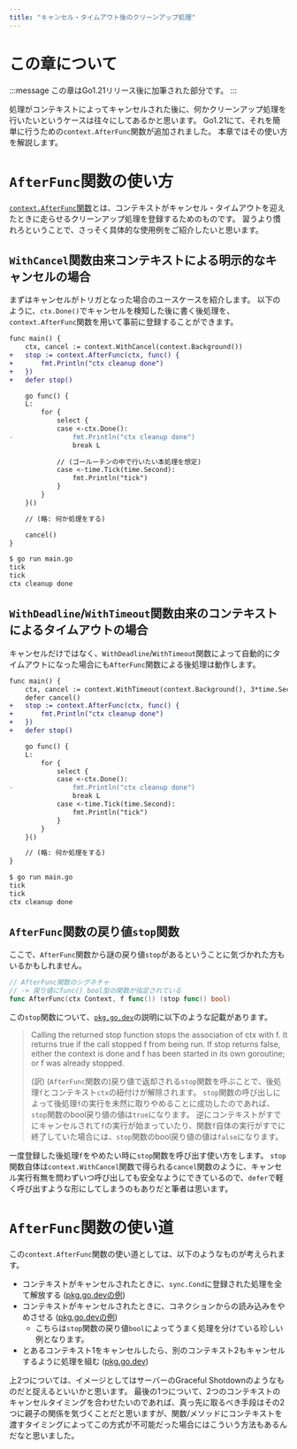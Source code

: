 ```yaml
---
title: "キャンセル・タイムアウト後のクリーンアップ処理"
---
```

# この章について
:::message
この章はGo1.21リリース後に加筆された部分です。
:::

処理がコンテキストによってキャンセルされた後に、何かクリーンアップ処理を行いたいというケースは往々にしてあるかと思います。
Go1.21にて、それを簡単に行うための`context.AfterFunc`関数が追加されました。
本章ではその使い方を解説します。

# `AfterFunc`関数の使い方
[`context.AfterFunc`関数](https://pkg.go.dev/context#AfterFunc)とは、コンテキストがキャンセル・タイムアウトを迎えたときに走らせるクリーンアップ処理を登録するためのものです。
習うより慣れろということで、さっそく具体的な使用例をご紹介したいと思います。

## `WithCancel`関数由来コンテキストによる明示的なキャンセルの場合
まずはキャンセルがトリガとなった場合のユースケースを紹介します。
以下のように、`ctx.Done()`でキャンセルを検知した後に書く後処理を、`context.AfterFunc`関数を用いて事前に登録することができます。
```diff go
func main() {
	ctx, cancel := context.WithCancel(context.Background())
+	stop := context.AfterFunc(ctx, func() {
+		fmt.Println("ctx cleanup done")
+	})
+	defer stop()

	go func() {
	L:
		for {
			select {
			case <-ctx.Done():
-				fmt.Println("ctx cleanup done")
				break L
			
			// (ゴールーチンの中で行いたい本処理を想定)
			case <-time.Tick(time.Second):
				fmt.Println("tick")
			}
		}
	}()

	// (略: 何か処理をする)

	cancel()
}
```
```bash
$ go run main.go
tick
tick
ctx cleanup done
```

## `WithDeadline`/`WithTimeout`関数由来のコンテキストによるタイムアウトの場合
キャンセルだけではなく、`WithDeadline`/`WithTimeout`関数によって自動的にタイムアウトになった場合にも`AfterFunc`関数による後処理は動作します。
```diff go
func main() {
	ctx, cancel := context.WithTimeout(context.Background(), 3*time.Second)
	defer cancel()
+	stop := context.AfterFunc(ctx, func() {
+		fmt.Println("ctx cleanup done")
+	})
+	defer stop()

	go func() {
	L:
		for {
			select {
			case <-ctx.Done():
-				fmt.Println("ctx cleanup done")
				break L
			case <-time.Tick(time.Second):
				fmt.Println("tick")
			}
		}
	}()

	// (略: 何か処理をする)
}
```
```bash
$ go run main.go
tick
tick
ctx cleanup done
```

## `AfterFunc`関数の戻り値`stop`関数
ここで、`AfterFunc`関数から謎の戻り値`stop`があるということに気づかれた方もいるかもしれません。
```go
// AfterFunc関数のシグネチャ
// -> 戻り値にfunc() bool型の関数が指定されている
func AfterFunc(ctx Context, f func()) (stop func() bool)
```

この`stop`関数について、[`pkg.go.dev`](https://pkg.go.dev/context#AfterFunc)の説明に以下のような記載があります。
> Calling the returned stop function stops the association of ctx with f. It returns true if the call stopped f from being run. If stop returns false, either the context is done and f has been started in its own goroutine; or f was already stopped. 
>
> (訳) (`AfterFunc`関数の)戻り値で返却される`stop`関数を呼ぶことで、後処理`f`とコンテキスト`ctx`の紐付けが解除されます。
> `stop`関数の呼び出しによって後処理`f`の実行を未然に取りやめることに成功したのであれば、`stop`関数のbool戻り値の値は`true`になります。
> 逆にコンテキストがすでにキャンセルされて`f`の実行が始まっていたり、関数`f`自体の実行がすでに終了していた場合には、`stop`関数のbool戻り値の値は`false`になります。

一度登録した後処理`f`をやめたい時に`stop`関数を呼び出す使い方をします。
`stop`関数自体は`context.WithCancel`関数で得られる`cancel`関数のように、キャンセル実行有無を問わずいつ呼び出しても安全なようにできているので、`defer`で軽く呼び出すような形にしてしまうのもありだと筆者は思います。




# `AfterFunc`関数の使い道
この`context.AfterFunc`関数の使い道としては、以下のようなものが考えられます。
- コンテキストがキャンセルされたときに、`sync.Cond`に登録された処理を全て解放する ([pkg.go.devの例](https://pkg.go.dev/context#example-AfterFunc-Cond))
- コンテキストがキャンセルされたときに、コネクションからの読み込みをやめさせる ([pkg.go.devの例](https://pkg.go.dev/context#example-AfterFunc-Connection))
	- こちらは`stop`関数の戻り値`bool`によってうまく処理を分けている珍しい例となります。
- とあるコンテキスト1をキャンセルしたら、別のコンテキスト2もキャンセルするように処理を組む ([pkg.go.dev](https://pkg.go.dev/context#example-AfterFunc-Merge))

上2つについては、イメージとしてはサーバーのGraceful Shotdownのようなものだと捉えるといいかと思います。
最後の1つについて、2つのコンテキストのキャンセルタイミングを合わせたいのであれば、真っ先に取るべき手段はその2つに親子の関係を気づくことだと思いますが、関数/メソッドにコンテキストを渡すタイミングによってこの方式が不可能だった場合にはこういう方法もあるんだなと思いました。
